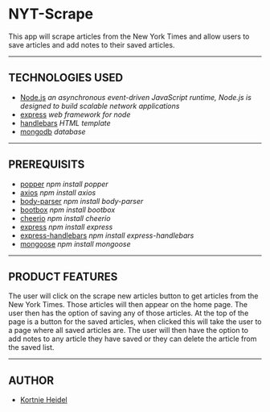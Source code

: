 # NYT-Scrape

This app will scrape articles from the New York Times and allow users to save articles and add notes to their saved articles.

---

## TECHNOLOGIES USED

- [Node.js](https://nodejs.org/en/docs/) _an asynchronous event-driven JavaScript runtime, Node.js is designed to build scalable network applications_
- [express](https://www.npmjs.com/package/express) _web framework for node_
- [handlebars](https://www.npmjs.com/package/handlebars) _HTML template_
- [mongodb](https://www.mongodb.com/) _database_

---

## PREREQUISITS

- [popper](https://www.npmjs.com/package/popper) _npm install popper_
- [axios](https://www.npmjs.com/package/axios) _npm install axios_
- [body-parser](https://www.npmjs.com/package/body-parser) _npm install body-parser_
- [bootbox](https://www.npmjs.com/package/bootbox) _npm install bootbox_
- [cheerio](https://www.npmjs.com/package/cheerio) _npm install cheerio_
- [express](https://www.npmjs.com/package/express) _npm install express_
- [express-handlebars](https://www.npmjs.com/package/express-handlebars) _npm install express-handlebars_
- [mongoose](https://www.npmjs.com/package/mongoose) _npm install mongoose_

---

## PRODUCT FEATURES

The user will click on the scrape new articles button to get articles from the New York Times. Those articles will then appear on the home page. The user then has the option of saving any of those articles. At the top of the page is a button for the saved articles, when clicked this will take the user to a page where all saved articles are. The user will then have the option to add notes to any article they have saved or they can delete the article from the saved list.

---

## AUTHOR

- [Kortnie Heidel](mailto:kortnie.evans@gmail.com)